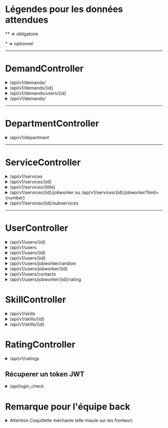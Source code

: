 # Légendes pour les données attendues

** => obligatoire

\* => optionnel

***

# DemandController

<details><summary>/api/v1/demands/</summary>

## méthode HTTP = POST

### Cette route permet d'enregistrer des demandes en bdd

### Les données attendues ( Front => Back)

```json 
{
	**"body" : "Test body demand LAL",
	**"reservationDate" : "2020-01-01",
	**"reservationHour" : "16h",
	*"status" : "En attente",
	**"service" : 1,
	**"friendlyUser" : 300,
	**"jobWorker" : 150
}
```

### Les données envoyé ( Back => Front )

```json 
{
  "id": 502,
  "body": "Test body demand LAL",
  "reservationDate": "01-01-2020",
  "reservationHour": "16h",
  "status": "En attente",
  "createdAt": "2020-05-26T16:01:57+02:00",
  "updatedAt": null,
  "service": {
    "id": 1,
    "parentId": null,
    "title": "Pilote fluvial",
    "description": "Beatae esse et ex fuga quis voluptatem quod est aliquid.",
    "image": "http:\/\/www.tanguy.com\/"
  },
  "friendlyUser": {
    "id": 300,
    "email": "denis24@gaillard.com",
    "firstname": "Théophile",
    "lastname": "Guilbert",
    "image": null,
    "department": {
      "id": 12,
      "name": "Gers",
      "number": "52"
    },
    "about": null
  },
  "jobWorker": {
    "id": 150,
    "email": "maryse.dupre@masson.fr",
    "firstname": "Luce",
    "lastname": "Costa",
    "image": null,
    "department": {
      "id": 1,
      "name": "Nièvre",
      "number": "01"
    },
    "about": null
  }
}
```

</details>

<details><summary>/api/v1/demands/{id}</summary>

## méthode HTTP = PUT

### Cette route permet de modifier des demandes en bdd

### Les données attendues ( Front => Back)

```json 
{
	*"body" : "Test body demand kek",
	*"reservationDate" : "2020-01-01",
	*"reservationHour" : "16h",
	*"status" : "En attente",
}
```

### Les données envoyé ( Back => Front )

```json 
{
  "id": 502,
  "body": "Test body demand LAL",
  "reservationDate": "01-01-2020",
  "reservationHour": "16h",
  "status": "En attente",
  "createdAt": "2020-05-26T16:01:57+02:00",
  "updatedAt": null,
  "service": {
    "id": 1,
    "parentId": null,
    "title": "Pilote fluvial",
    "description": "Beatae esse et ex fuga quis voluptatem quod est aliquid.",
    "image": "http:\/\/www.tanguy.com\/"
  },
  "friendlyUser": {
    "id": 300,
    "email": "denis24@gaillard.com",
    "firstname": "Théophile",
    "lastname": "Guilbert",
    "image": null,
    "department": {
      "id": 12,
      "name": "Gers",
      "number": "52"
    },
    "about": null
  },
  "jobWorker": {
    "id": 150,
    "email": "maryse.dupre@masson.fr",
    "firstname": "Luce",
    "lastname": "Costa",
    "image": null,
    "department": {
      "id": 1,
      "name": "Nièvre",
      "number": "01"
    },
    "about": null
  }
}
```

</details>

<details><summary>/api/v1/demands/users/{id}</summary>

## méthode HTTP = GET

### Cette route permet de récupèrer les demandes d'un seul utilisateur ( JobWorker ou FriendlyUser) en bdd

### Les données attendues ( Front => Back)

Aucune

### Les données envoyé ( Back => Front )

```json 
[
  {
    "id": 246,
    "body": "Praesentium expedita nemo non nobis natus animi quia ipsum magnam quisquam.",
    "reservationDate": "24-09-2010",
    "reservationHour": "16h",
    "status": "En attente",
    "service": {
      "id": 3,
      "parentId": null,
      "title": "Pyrotechnicien",
      "description": "Omnis aut aut quibusdam consequatur a praesentium et.",
      "image": "http:\/\/marques.fr\/similique-dolorum-modi-qui-eos-consequatur"
    },
    "friendlyUser": {
      "id": 250,
      "email": "leger.frederique@laposte.net",
      "firstname": "Gabriel",
      "lastname": "Perrin",
      "image": null,
      "department": {
        "id": 80,
        "name": "Savoie",
        "number": "87"
      },
      "about": null
    },
    "jobWorker": {
      "id": 148,
      "email": "bperon@cohen.fr",
      "firstname": "Philippe",
      "lastname": "Renault",
      "image": null,
      "department": {
        "id": 48,
        "name": "Finistère",
        "number": "11"
      },
      "about": null
    }
  }
]
```

</details>

<details><summary>/api/v1/demands/</summary>

## méthode HTTP = DELETE

### Cette route permet de supprimer une demande en bdd

### Les données attendues ( Front => Back)

```json 
{
	**"id":"402"
}
```


### Les données envoyé ( Back => Front )

```json 
{
  "statut": 200,
  "message": "La demande a bien été supprimé."
}
```

</details>

***

# DepartmentController

<details><summary>/api/v1/department</summary>

## méthode HTTP = GET

### Cette route permet de récuperer tout les départements en bdd

### Les données attendues ( Front => Back)

Aucune


### Les données envoyé ( Back => Front )

```json 
[
  {
    "id": 1,
    "name": "Nièvre",
    "number": "01"
  },
  {
    "id": 2,
    "name": "Sarthe",
    "number": "94"
  },
  {
    "id": 3,
    "name": "Mayotte",
    "number": "87"
  }
]
```
</details>

***

# ServiceController

<details><summary>/api/v1/services</summary>

## méthode HTTP = GET

### Cette route permet de récuperer tout les services en bdd

### Les données attendues ( Front => Back)

Aucune

### Les données envoyé ( Back => Front )

```json 
[
  {
    "id": 1,
    "parentId": null,
    "title": "Pilote fluvial",
    "description": "Beatae esse et ex fuga quis voluptatem quod est aliquid.",
    "image": "http:\/\/www.tanguy.com\/"
  },
  {
    "id": 2,
    "parentId": null,
    "title": "Pédologue",
    "description": "Ratione dignissimos maxime soluta fugit tenetur doloremque quae magni et.",
    "image": "http:\/\/leleu.org\/voluptates-tenetur-aspernatur-maxime-sint-consequatur-reiciendis"
  }
]
```
</details>
<details><summary>/api/v1/services/{id}</summary>


## méthode HTTP = GET

### Cette route permet de récuperer un service par son id en bdd

### Les données attendues ( Front => Back)

Aucune


### Les données envoyé ( Back => Front )

```json 
{
  "id": 1,
  "parentId": null,
  "title": "Pilote fluvial",
  "description": "Beatae esse et ex fuga quis voluptatem quod est aliquid.",
  "image": "http:\/\/www.tanguy.com\/"
}
```
</details>

<details><summary>/api/v1/services/{title}</summary>


## méthode HTTP = GET

### Cette route permet de récuperer un service par son titre en bdd

### Les données attendues ( Front => Back)

Aucune


### Les données envoyé ( Back => Front )

```json 
{
  "id": 1,
  "parentId": null,
  "title": "Pilote fluvial",
  "description": "Beatae esse et ex fuga quis voluptatem quod est aliquid.",
  "image": "http:\/\/www.tanguy.com\/"
}
```
</details>

<details><summary>/api/v1/services/{id}/jobworker ou /api/v1/services/{id}/jobworker?limit={number} </summary>

## méthode HTTP = GET

### Cette route permet de récuperer tout les jobworker ou X jobworker lié a un service en bdd

### Les données attendues ( Front => Back)

Aucune

### Les données envoyé ( Back => Front )

```json
[
  [
  {
    "id": 1,
    "parentId": null,
    "title": "Photographe d'art",
    "description": "Officiis excepturi eligendi ducimus autem quo atque culpa qui exercitationem odit delectus est ipsum.",
    "image": "http:\/\/www.moulin.com\/",
    "skills": [
      {
        "id": 30,
        "description": "Aut eaque sit soluta labore et molestiae reprehenderit officia excepturi dolores dolor natus.",
        "price": 12,
        "user": {
          "id": 190,
          "email": "lemonnier.dominique@barre.com",
          "roles": [
            "JOBWORKER"
          ],
          "firstname": "Philippine",
          "lastname": "Garcia",
          "image": null,
          "about": "A ea et porro qui quo perspiciatis repellendus vitae reprehenderit excepturi.",
          "department": {
            "id": 62,
            "name": "Loir-et-Cher",
            "number": "95"
          },
          "jobWorkerDemands": [
            {
              "id": 171,
              "rating": {
                "id": 195,
                "comment": "Maiores error quia accusantium perspiciatis repellendus qui praesentium nihil et qui iure laborum qui.",
                "star": 5
              }
            },
            {
              "id": 225,
              "rating": null
            }
          ]
        }
      }
    ]
]
```

</details>

<details><summary>/api/v1/services/{id}/subservices</summary>


## méthode HTTP = GET

### Cette route permet de récuperer tout les sous-services à un services en bdd

### Les données attendues ( Front => Back)

Aucune


### Les données envoyé ( Back => Front )

```json 
[
  {
    "id": 6,
    "parentId": 1,
    "title": "Agent d'enquêtes",
    "description": "Dolorem libero repellat ipsum ducimus distinctio explicabo et qui expedita ex possimus.",
    "image": "http:\/\/www.lemaitre.com\/consectetur-quam-sint-debitis-vero-natus"
  },
  {
    "id": 7,
    "parentId": 1,
    "title": "Essayeur-retoucheur",
    "description": "Maxime ad qui mollitia est nostrum illo quod vero sint ea pariatur.",
    "image": "https:\/\/gillet.org\/laboriosam-est-nihil-dolore-dolore.html"
  },
  {
    "id": 8,
    "parentId": 1,
    "title": "Pédologue",
    "description": "In voluptatem deserunt accusamus qui est quod ratione quidem odit unde.",
    "image": "http:\/\/www.lopes.fr\/est-autem-est-incidunt-a-aut"
  }
]
```
</details>

***


# UserController

<details><summary>/api/v1/users/{id}</summary>


## méthode HTTP = GET

### Cette route permet de récupérer des informations d'un utilisateur en bdd

### Les données attendues ( Front => Back)

Aucune

### Les données envoyé ( Back => Front )

```json
{
  "id": 31,
  "email": "aperrin@bonneau.org",
  "roles": [
    "JOBWORKER"
  ],
  "firstname": "Tristan",
  "lastname": "Schneider",
  "image": null,
  "department": {
    "id": 16,
    "name": "Gironde",
    "number": "92"
  },
  "about": null
}
```
</details>
<details><summary>/api/v1/users</summary>

## méthode HTTP = POST

### Cette route permet de créer un utilisateur en bdd

### Les données attendues ( Front => Back)

```json
{
	**"email" : "kek@oclock.io",
	**"roles" : ["FRIENDLY_USER"],
	**"password" : "lol",
	**"firstname" : "Thibault",
	**"lastname" : "Clusel",
	*"image" : "kek",
	**"department" : 11
}
```

### Les données envoyé ( Back => Front )

```json
{
  "id": 405,
  "email": "kek@oclock.io",
  "roles": [
    "FRIENDLY_USER"
  ],
  "firstname": "Thibault",
  "lastname": "Clusel",
  "image": "kek",
  "department": {
    "id": 11,
    "name": "Loire",
    "number": "31"
  },
  "about": null
}
```
</details>

<details><summary>/api/v1/users/{id}</summary>


## méthode HTTP = PUT

### Cette route permet de d'éditer un utilisateur en bdd

### Les données attendues ( Front => Back)

```json
{
	*"email" : "kek@oclock.io",
	*"roles" : ["FRIENDLY_USER"],
	*"password" : "lol",
	*"firstname" : "Thibault",
	*"lastname" : "Clusel",
	*"image" : "kek",
    *"about" : "random text",
	*"department" : 11
}
```

### Les données envoyé ( Back => Front )

```json
{
  "id": 405,
  "email": "kek@oclock.io",
  "roles": [
    "FRIENDLY_USER"
  ],
  "firstname": "Thibault",
  "lastname": "Clusel",
  "image": "kek",
  "department": {
    "id": 11,
    "name": "Loire",
    "number": "31"
  },
  "about": "random text"
}
```

</details>
<details><summary>/api/v1/users/{id}</summary>


## méthode HTTP = DELETE

### Cette route permet de supprimer un utilisateur en bdd

### Les données attendues ( Front => Back)

Aucune

### Les données envoyé ( Back => Front )

```json
{
  "statut": 200,
  "message": "L'utilisateur a bien été supprimé."
}
```

</details>
<details><summary>/api/v1/users/jobworker/random</summary>

## méthode HTTP = GET

### Cette route permet de récupérer un jobworker aléatoire en bdd

### Les données attendues ( Front => Back)

Aucune

### Les données envoyé ( Back => Front )

```json
{
  "id": 85,
  "email": "christiane.garcia@orange.fr",
  "roles": [
    "JOBWORKER"
  ],
  "firstname": "Sabine",
  "lastname": "Hebert",
  "image": null,
  "department": {
    "id": 52,
    "name": "Gers",
    "number": "92"
  },
  "skills": [
    {
      "id": 103,
      "description": "At soluta sint omnis ullam est eos unde.",
      "price": 29,
      "service": {
        "id": 2,
        "parentId": null,
        "title": "Pédologue",
        "description": "Ratione dignissimos maxime soluta fugit tenetur doloremque quae magni et.",
        "image": "http:\/\/leleu.org\/voluptates-tenetur-aspernatur-maxime-sint-consequatur-reiciendis"
      }
    },
    {
      "id": 38,
      "description": "Iure quo sit ratione beatae et quis mollitia et facere eum.",
      "price": 12,
      "service": {
        "id": 7,
        "parentId": 1,
        "title": "Essayeur-retoucheur",
        "description": "Maxime ad qui mollitia est nostrum illo quod vero sint ea pariatur.",
        "image": "https:\/\/gillet.org\/laboriosam-est-nihil-dolore-dolore.html"
      }
    },
    {
      "id": 514,
      "description": "Perspiciatis pariatur quidem et distinctio necessitatibus sint vitae vel aperiam molestiae.",
      "price": 22,
      "service": {
        "id": 7,
        "parentId": 1,
        "title": "Essayeur-retoucheur",
        "description": "Maxime ad qui mollitia est nostrum illo quod vero sint ea pariatur.",
        "image": "https:\/\/gillet.org\/laboriosam-est-nihil-dolore-dolore.html"
      }
    }
  ],
  "about": null
}
```

</details>
<details><summary>/api/v1/users/jobworker/{id}</summary>


## méthode HTTP = GET

### Cette route permet de récupérer les informations d'un jobworker en bdd

### Les données attendues ( Front => Back)

Aucune

### Les données envoyé ( Back => Front )

```json
{
  "id": 85,
  "email": "christiane.garcia@orange.fr",
  "roles": [
    "JOBWORKER"
  ],
  "firstname": "Sabine",
  "lastname": "Hebert",
  "image": null,
  "department": {
    "id": 52,
    "name": "Gers",
    "number": "92"
  },
  "skills": [
    {
      "id": 103,
      "description": "At soluta sint omnis ullam est eos unde.",
      "price": 29,
      "service": {
        "id": 2,
        "parentId": null,
        "title": "Pédologue",
        "description": "Ratione dignissimos maxime soluta fugit tenetur doloremque quae magni et.",
        "image": "http:\/\/leleu.org\/voluptates-tenetur-aspernatur-maxime-sint-consequatur-reiciendis"
      }
    },
    {
      "id": 38,
      "description": "Iure quo sit ratione beatae et quis mollitia et facere eum.",
      "price": 12,
      "service": {
        "id": 7,
        "parentId": 1,
        "title": "Essayeur-retoucheur",
        "description": "Maxime ad qui mollitia est nostrum illo quod vero sint ea pariatur.",
        "image": "https:\/\/gillet.org\/laboriosam-est-nihil-dolore-dolore.html"
      }
    },
    {
      "id": 514,
      "description": "Perspiciatis pariatur quidem et distinctio necessitatibus sint vitae vel aperiam molestiae.",
      "price": 22,
      "service": {
        "id": 7,
        "parentId": 1,
        "title": "Essayeur-retoucheur",
        "description": "Maxime ad qui mollitia est nostrum illo quod vero sint ea pariatur.",
        "image": "https:\/\/gillet.org\/laboriosam-est-nihil-dolore-dolore.html"
      }
    }
  ],
  "about": null
}
```

</details>
<details><summary>/api/v1/users/contacts</summary>


## méthode HTTP = GET

### Cette route permet de récupérer les informations des créateur du site en bdd

### Les données attendues ( Front => Back)

Aucune

### Les données envoyé ( Back => Front )

```json
[
  {
    "id": 4,
    "email": "admin.tony@oclock.io",
    "roles": [
      "ADMIN"
    ],
    "firstname": "Tony",
    "lastname": "Gomez",
    "image": null,
    "about": null
  }
]

```

</details>
<details><summary>/api/v1/users/jobworker/{id}/rating</summary>


## méthode HTTP = GET

### Cette route permet de récupérer les notes et commentaires d'un jobworker avec son id en bdd

### Les données attendues ( Front => Back)

Aucune

### Les données envoyé ( Back => Front )

```json
[
  {
    "id": 436,
    "email": "ublanchard@courtois.com",
    "roles": [
      "JOBWORKER"
    ],
    "firstname": "Martin",
    "lastname": "Bailly",
    "image": null,
    "department": {
      "id": 155,
      "name": "Deux-Sèvres",
      "number": "22"
    },
    "jobWorkerDemands": [
      {
        "id": 585,
        "body": "Error dolor voluptatem voluptatem autem illo dolor tempora est tempora sunt fugiat id quam.",
        "reservationDate": "13-06-1984",
        "reservationHour": "9h",
        "status": "0",
        "rating": {
          "id": 341,
          "comment": "Eveniet est sapiente non aliquam minus delectus eius pariatur molestias labore iusto a molestiae.",
          "star": 5
        },
        "service": {
          "id": 29,
          "parentId": null,
          "title": "Pilote fluvial",
          "description": "Beatae esse et ex fuga quis voluptatem quod est aliquid.",
          "image": "http:\/\/www.tanguy.com\/"
        }
      }
    ],
    "about": null
  }
]

```

</details>

# SkillController

<details><summary>/api/v1/skills</summary>

## méthode HTTP = POST

### Cette route permet de créer une compétence pour un jobworker en bdd

### Les données attendues ( Front => Back)

```json
{
	*"description" : "Test Nouveau Skill",
	**"price" : 20,
	**"user" : 50,
	**"service" : 1
}
```

### Les données envoyé ( Back => Front )

```json
{
  "id": 601,
  "description": "Test Nouveau Skill",
  "price": 20,
  "user": {
    "id": 50,
    "email": "virginie.carlier@guerin.fr",
    "roles": [
      "JOBWORKER"
    ],
    "firstname": "Margaret",
    "lastname": "Coulon",
    "image": null,
    "about": "Veniam enim quae voluptas assumenda dolore explicabo.",
    "department": []
  },
  "service": {
    "id": 1,
    "parentId": null,
    "title": "Photographe d'art",
    "description": "Officiis excepturi eligendi ducimus autem quo atque culpa qui exercitationem odit delectus est ipsum.",
    "image": "http:\/\/www.moulin.com\/"
  }
}
```
</details>
<details><summary>/api/v1/skills/{id}</summary>

## méthode HTTP = PUT

### Cette route permet de modifier une compétence pour un jobworker en bdd

### Les données attendues ( Front => Back)

```json
{
	*"description" : "allo",
	*"price" : 55
}

```

### Les données envoyé ( Back => Front )

```json
{
  "id": 601,
  "description": "allo",
  "price": 55
}
```
</details>
<details><summary>/api/v1/skills/{id}</summary>

## méthode HTTP = DELETE

### Cette route permet de supprimer une compétence pour un jobworker en bdd

### Les données attendues ( Front => Back)

Aucune

### Les données envoyé ( Back => Front )

```json
{
  "statut": 200,
  "message": "La compétence a bien été supprimé."
}
```
</details>

# RatingController

<details><summary>/api/v1/ratings</summary>

## méthode HTTP = POST

### Les données attendues ( Front => Back)

```json
{
	**"comment": "test commentaires",
	**"star": "5",
	**"demand": "218"
}
```

### Les données envoyé ( Back => Front )

```json
{
  "id": 251,
  "comment": "test commentaires",
  "star": 5,
  "demand": {
    "id": 218,
    "body": "Velit eos ea corrupti repudiandae ipsam et sed.",
    "reservationDate": "14-12-2010",
    "reservationHour": "20h",
    "status": "0"
  }
}
```


</details>

## Récuperer un token JWT

<details><summary>/api/login_check</summary>

## méthode HTTP = POST

### Les données attendues ( Front => Back)

```json
{
	"username":"admin.karim@oclock.io",
	"password":"AdminFJ137313."
}
```

### Les données envoyé ( Back => Front )

```json
{
  "token": "eyJ0eXAiOiJKV1QiLCJhbGciOiJSUzI1NiIsImN0eSI6IkpXVCJ9.eyJpYXQiOjE1OTA2Njg3MDcsInJvbGVzIjpbIkFETUlOIl0sInVzZXJuYW1lIjoiYWRtaW4ua2FyaW1Ab2Nsb2NrLmlvIiwiZXhwIjoxNTkwNzU3MjAwLCJpcCI6IjEyNy4wLjAuMSJ9.liQJm2Bf9Yxp9A0m-jDRJ0ZZYTX0rUIUcLA9f-S9VDP1bGeJYXBolf-DRH1Okv7ZTT05Nc2abteTKNexy4Ez79Y8JzW8KlbkQgan7yTHVwTfWs-kBYyeEQb4g8iRiOEzjGwZyABVUA6tGeP3iRXF1TllYfqfJtoqGpzPMq3HVz1p3DMJsgB17vzTDUljjL5SBoh0yG2hxM8cmyHvjYqiBG2UYG3WSgoz7vDg-yyVBScrSsIvoG9wFM1gh-wo4eu8BR5Td-mZbGiP3OiMAmNeZVs5JZEZg55r8-a07iCUwl5VP8inFpta1RZGzhB_c7mKd08pAQ_f9D9POvE0DkzSkfkS5elW398gnw2XJA7tmGltUDyjQxi0qKVhrfkPLp8orduIj-8CbcK5Qt_a1Z1a6v3a6iy88q3CzWKs6oJX26vnEwWyfYiDdREYQ3td_XzJmbqgKxUbo8t-jrRKNPytPy_BVZlw5uZo6FLsC2JbhJ3IDu1WajaIIOH3TW0HUhiOI5TVhior2vtoyxnR14IKw9yX8hHGu2X71PXJDTnfNF7YO5xKdXFBArQsEU448npG9DNf1mEWaotWoLSMlWz6rpz5p9XZg90li7kXY6FjY8hulWUVYBb6mFOV20f-ZOqt3DIJ4onNPM5TEEx2yoxe90IpdDmKzqgPKHCTS-Wf4cg",
  "user": {
    "id": 1,
    "username": "admin.karim@oclock.io",
    "roles": [
      "ADMIN"
    ],
    "firstname": "Karim",
    "lastname": "Maazaoui",
    "image": null,
    "about": "Exercitationem est rem dicta voluptas fuga totam reiciendis qui architecto fugiat nemo omnis consequatur.",
    "department": {
      "id": 1,
      "name": "Nièvre",
      "number": "01"
    },
    "isLogged": true
  }
}
```

### l'entrée token peut être décodé elle donnent comme résultat =>
```json
{
  "iat": 1590668707,
  "roles": [
    "ADMIN"
  ],
  "username": "admin.karim@oclock.io",
  "exp": 1590757200,
  "ip": "127.0.0.1"
}
```


</details>

# Remarque pour l'équipe back

<details><summary>Attention Coquillette méchante (elle miaule sur les fronteur)</summary>
## Demand

      add =>  status optionnelle : OK
              friendly user sûr : OK
              Jobworker sûr : OK
              Erreur NULL sur friendly User ou JobWorker ou Service : X
              ( PDOException > PDOException > NotNullConstraintViolationException )

      edit => rendre tout les champ optionnelle ( Service à discuter ) ( sauf FriendlyUSER, JobWorker)  : X
              Erreur NULL sur friendly User ou JobWorker ou Service : X
              ( PDOException > PDOException > NotNullConstraintViolationException )
              Utilisation de la queryBuilder findUserType : X ( à discuter )
              Changement de service : X ( à discuter )
              Erreur Param Converter à gérer : X

      getDemandsFromOneUser => gérer un id inexistant : X

      delete => Erreur null demand à gérer : X
                Erreur Json mal formé : X


## Department

    remarque => demande au fronteur pour les jobworker par département ?

## Service

    browse => RAS

    read => Erreur Param Converter à gérer : X

    getJobWorkersByServices =>  Revoir Algo récupération moyenne des note pour un jobWorker
                                gérer un id inexistant : X

    getSubServiceFromService => Gérer un service sans sous services : X

## User

    read => Erreur Param Converter à gérer : X

    add => Erreur NULL sur département : X
        ( PDOException > PDOException > NotNullConstraintViolationException )
        Erreur Unique sur email : X /!\
        ( PDOException > PDOException > UniqueConstraintViolationException )
        Duplicate entry 'kefzzgeyz@oclock.io' for key 'UNIQ_8D93D649E7927C74'
        Vérification les champ bien présent dans le json
    
    edit => Erreur NULL sur département : X
        ( PDOException > PDOException > NotNullConstraintViolationException )
        Erreur Unique sur email : X /!\
        ( PDOException > PDOException > UniqueConstraintViolationException )
        Duplicate entry 'kefzzgeyz@oclock.io' for key 'UNIQ_8D93D649E7927C74'
        tous les champs peuvent être optionnelle : Voir Commentaires

    delete => Erreur Param Converter à gérer : X

    randomJobWorker => remarque ( remonter la propriété about de notre table user )

    getJobWorkerDetails => Erreur id inexistant : X

    getAllContact => rien

    getRatingOfJobworker => Gérer erreur id inexistant []
                            Discuter de l'envoie du tableau ou non avec le rating null ( LeftJoin )

## Skill

    add => Gerer le champ user quand ce n'est pas un jobworker
            (tableau vide + quand id est inexistant => (PDOException  PDOException NotNullConstraintViolationException))
           Gerer le champ service quand le service n'existe pas 
           (PDOException  PDOException NotNullConstraintViolationException)

    edit => Gerer l'optionnalité des champs (pouvoir modifier un seul champ et pas tous en même temps)
            Erreur Paramconverter cause id inexistant
            (NotFoundHttpException)
            Gérer l'erreur int sur le champ price
            (TypeError)
    
    delete => Erreur paramconverter quand on essaie de supprimer un id inexistant            

    Tout ce qui utilise le param converter on pourra mettre un subscriber
    App\Entity\Demand object not found by the @ParamConverter annotation.
    ( NotFoundHttpException )
    Voir les 404 erreur mauvaise URL

## Rating

    add => Gerer l'erreur quand on ajoute un rating sur une demand qui a déjà un rating (DUPLICATE)

## JWT

  Rajouter subscriber pour json mal formé & invalid credentials ( isLogged = false )

</details>